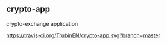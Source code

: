 ## crypto-app
crypto-exchange application

https://travis-ci.org/TrubinEN/crypto-app.svg?branch=master